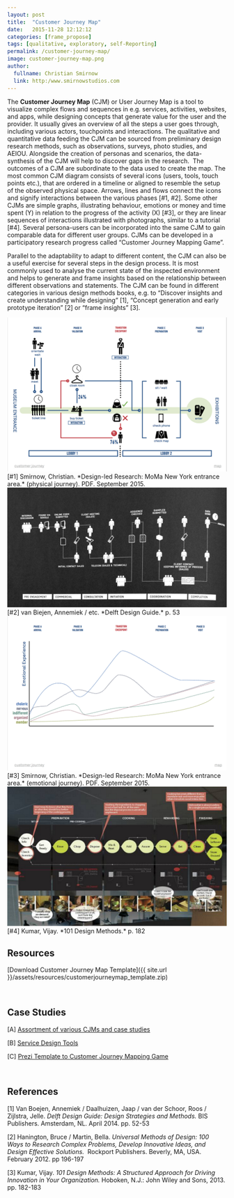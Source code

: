 ```yaml
---
layout: post
title:  "Customer Journey Map"
date:   2015-11-28 12:12:12
categories: [frame_propose]
tags: [qualitative, exploratory, self-Reporting]
permalink: /customer-journey-map/
image: customer-journey-map.png
author:
  fullname: Christian Smirnow
  link: http:/www.smirnowstudios.com
---
```


The **Customer Journey Map** (CJM) or User Journey Map is a tool to visualize complex flows and sequences in e.g. services, activities, websites, and apps, while designing concepts that generate value for the user and the provider. It usually gives an overview of all the steps a user goes through, including various actors, touchpoints and interactions. The qualitative and quantitative data feeding the CJM can be sourced from preliminary design research methods, such as observations, surveys, photo studies, and AEIOU. Alongside the creation of personas and scenarios, the data-synthesis of the CJM will help to discover gaps in the research. 
The outcomes of a CJM are subordinate to the data used to create the map. The most common CJM diagram consists of several icons (users, tools, touch points etc.), that are ordered in a timeline or aligned to resemble the setup of the observed physical space. Arrows, lines and flows connect the icons and signify interactions between the various phases [#1, #2]. Some other CJMs are simple graphs, illustrating behaviour, emotions or money and time spent (Y) in relation to the progress of the activity (X) [#3], or they are linear sequences of interactions illustrated with photographs, similar to a tutorial [#4]. Several persona-users can be incorporated into the same CJM to gain comparable data for different user groups. CJMs can be developed in a participatory research progress called “Customer Journey Mapping Game”.

Parallel to the adaptability to adapt to different content, the CJM can also be a useful exercise for several steps in the design process. It is most commonly used to analyse the current state of the inspected environment and helps to generate and frame insights based on the relationship between different observations and statements. The CJM can be found in different categories in various design methods books, e.g. to “Discover insights and create understanding while designing” [1], “Concept generation and early prototype iteration” [2] or “frame insights” [3].

<img alt="Customer Journey Map Example" src="/assets/images/customer-journey-map-1.jpg">
[#1] Smirnow, Christian. *Design-led Research: MoMa New York entrance area.* (physical journey).
PDF. September 2015.

<img alt="Customer Journey Map Example" src="/assets/images/customer-journey-map-2.jpg">
[#2] van Biejen, Annemiek / etc. *Delft Design Guide.* p. 53

<img alt="Customer Journey Map Example" src="/assets/images/customer-journey-map-3.jpg">
[#3] Smirnow, Christian. *Design-led Research: MoMa New York entrance area.* (emotional journey).
PDF. September 2015.

<img alt="Customer Journey Map Example" src="/assets/images/customer-journey-map-4.jpg">
[#4] Kumar, Vijay. *101 Design Methods.* p. 182

<br>

## Resources
[Download Customer Journey Map Template]({{ site.url }}/assets/resources/customerjourneymap_template.zip)

<br>

## Case Studies

[A] [Assortment of various CJMs and case studies](
http://de.slideshare.net/alexbaar/customer-journey-mapping-an-assortment-of-case-studys-and-templates)

[B] [Service Design Tools](http://www.servicedesigntools.org/tools/8)

[C] [Prezi Template to Customer Journey Mapping Game](https://prezi.com/1qu6lq4qucsm/customer-journey-mapping-game-transport/)

<br>

## References

[1] Van Boejen, Annemiek / Daalhuizen, Jaap / van der Schoor, Roos / Zijlstra, Jelle. *Delft Design Guide: Design Strategies and Methods.* BIS Publishers. Amsterdam, NL. April 2014. pp. 52-53

[2] Hanington, Bruce / Martin, Bella. *Universal Methods of Design: 100 Ways to Research Complex Problems, Develop Innovative Ideas, and Design Effective Solutions. * Rockport Publishers. Beverly, MA, USA. February 2012. pp 196-197

[3] Kumar, Vijay. *101 Design Methods: A Structured Approach for Driving Innovation in Your Organization.* Hoboken, N.J.: John Wiley and Sons, 2013. pp. 182-183